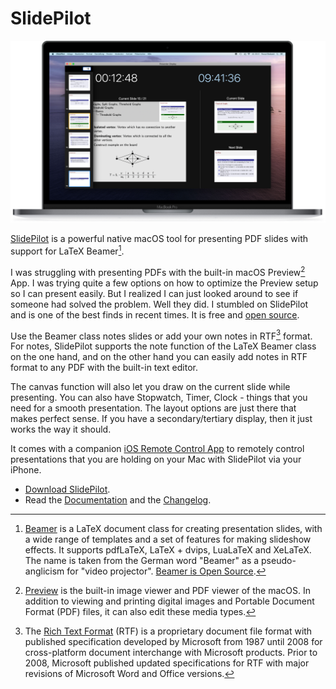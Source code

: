 # SlidePilot

[![SlidePilot](/static/2023/slidepilot.png "SlidePilot")](https://slidepilotapp.com/)

[SlidePilot](https://slidepilotapp.com/) is a powerful native macOS tool for presenting PDF slides with support for LaTeX Beamer[^LaTeXBeamer].

I was struggling with presenting PDFs with the built-in macOS Preview[^Preview] App. I was trying quite a few options on how to optimize the Preview setup so I can present easily. But I realized I can just looked around to see if someone had solved the problem. Well they did. I stumbled on SlidePilot and is one of the best finds in recent times. It is free and [open source](https://github.com/SlidePilot).

Use the Beamer class notes slides or add your own notes in RTF[^RTF] format. For notes, SlidePilot supports the note function of the LaTeX Beamer class on the one hand, and on the other hand you can easily add notes in RTF format to any PDF with the built-in text editor.

The canvas function will also let you draw on the current slide while presenting. You can also have Stopwatch, Timer, Clock - things that you need for a smooth presentation. The layout options are just there that makes perfect sense. If you have a secondary/tertiary display, then it just works the way it should.

It comes with a companion [iOS Remote Control App](https://apps.apple.com/app/id1535769714) to remotely control presentations that you are holding on your Mac with SlidePilot via your iPhone.

- [Download SlidePilot](https://slidepilotapp.com/).
- Read the [Documentation](https://slidepilot.gitbook.io/) and the [Changelog](https://github.com/SlidePilot/SlidePilot-macOS/releases).

[^LaTeXBeamer]: [Beamer](https://en.wikipedia.org/wiki/Beamer_(LaTeX)) is a LaTeX document class for creating presentation slides, with a wide range of templates and a set of features for making slideshow effects. It supports pdfLaTeX, LaTeX + dvips, LuaLaTeX and XeLaTeX. The name is taken from the German word "Beamer" as a pseudo-anglicism for "video projector". [Beamer is Open Source](https://github.com/josephwright/beamer).

[^Preview]: [Preview](https://en.wikipedia.org/wiki/Preview_(macOS)) is the built-in image viewer and PDF viewer of the macOS. In addition to viewing and printing digital images and Portable Document Format (PDF) files, it can also edit these media types.

[^RTF]: The [Rich Text Format](https://en.wikipedia.org/wiki/Rich_Text_Format) (RTF) is a proprietary document file format with published specification developed by Microsoft from 1987 until 2008 for cross-platform document interchange with Microsoft products. Prior to 2008, Microsoft published updated specifications for RTF with major revisions of Microsoft Word and Office versions.

